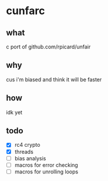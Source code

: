 # cunfarc

## what
c port of github.com/rpicard/unfair

## why
cus i'm biased and think it will be faster

## how
idk yet

## todo
- [x] rc4 crypto
- [x] threads
- [ ] bias analysis
- [ ] macros for error checking
- [ ] macros for unrolling loops
